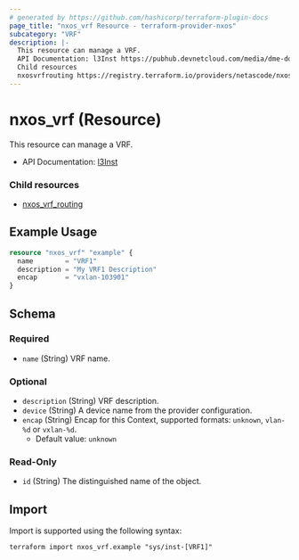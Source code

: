 ```yaml
---
# generated by https://github.com/hashicorp/terraform-plugin-docs
page_title: "nxos_vrf Resource - terraform-provider-nxos"
subcategory: "VRF"
description: |-
  This resource can manage a VRF.
  API Documentation: l3Inst https://pubhub.devnetcloud.com/media/dme-docs-10-2-2/docs/Layer%203/l3:Inst/
  Child resources
  nxosvrfrouting https://registry.terraform.io/providers/netascode/nxos/latest/docs/resources/vrf_routing
---
```


# nxos_vrf (Resource)

This resource can manage a VRF.

- API Documentation: [l3Inst](https://pubhub.devnetcloud.com/media/dme-docs-10-2-2/docs/Layer%203/l3:Inst/)

### Child resources

- [nxos_vrf_routing](https://registry.terraform.io/providers/netascode/nxos/latest/docs/resources/vrf_routing)

## Example Usage

```terraform
resource "nxos_vrf" "example" {
  name        = "VRF1"
  description = "My VRF1 Description"
  encap       = "vxlan-103901"
}
```

<!-- schema generated by tfplugindocs -->
## Schema

### Required

- `name` (String) VRF name.

### Optional

- `description` (String) VRF description.
- `device` (String) A device name from the provider configuration.
- `encap` (String) Encap for this Context, supported formats: `unknown`, `vlan-%d` or `vxlan-%d`.
  - Default value: `unknown`

### Read-Only

- `id` (String) The distinguished name of the object.

## Import

Import is supported using the following syntax:

```shell
terraform import nxos_vrf.example "sys/inst-[VRF1]"
```

